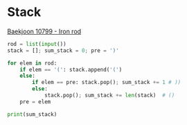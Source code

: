 # Stack

[Baekjoon 10799 - Iron rod](https://www.acmicpc.net/problem/10799)

```python
rod = list(input())
stack = []; sum_stack = 0; pre = ')'

for elem in rod:
    if elem == '(': stack.append('(')
    else: 
        if elem == pre: stack.pop(); sum_stack += 1 # ))
        else: 
            stack.pop(); sum_stack += len(stack)  # ()
    pre = elem

print(sum_stack)
```









